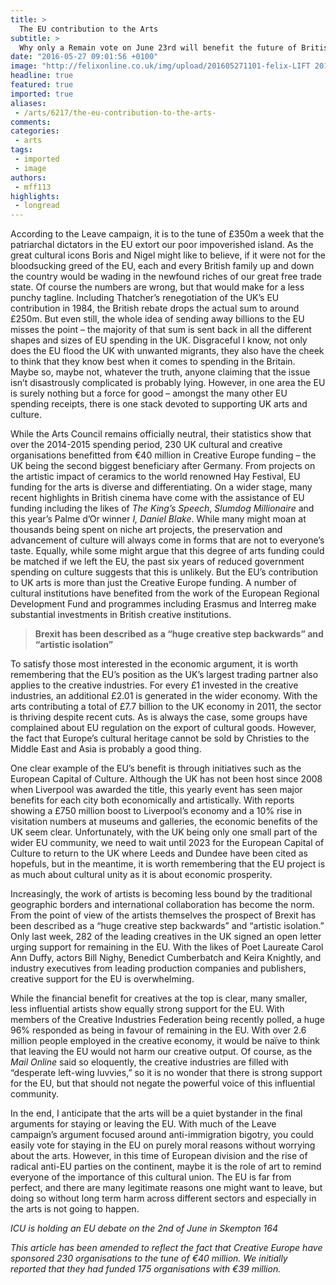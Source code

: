 ```yaml
---
title: >
  The EU contribution to the Arts
subtitle: >
  Why only a Remain vote on June 23rd will benefit the future of British art
date: "2016-05-27 09:01:56 +0100"
image: "http://felixonline.co.uk/img/upload/201605271101-felix-LIFT 2016 M.jpg"
headline: true
featured: true
imported: true
aliases:
 - /arts/6217/the-eu-contribution-to-the-arts-
comments:
categories:
 - arts
tags:
 - imported
 - image
authors:
 - mff113
highlights:
 - longread
---
```


According to the Leave campaign, it is to the tune of £350m a week that the patriarchal dictators in the EU extort our poor impoverished island. As the great cultural icons Boris and Nigel might like to believe, if it were not for the bloodsucking greed of the EU, each and every British family up and down the country would be wading in the newfound riches of our great free trade state. Of course the numbers are wrong, but that would make for a less punchy tagline. Including Thatcher’s renegotiation of the UK’s EU contribution in 1984, the British rebate drops the actual sum to around £250m. But even still, the whole idea of sending away billions to the EU misses the point – the majority of that sum is sent back in all the different shapes and sizes of EU spending in the UK. Disgraceful I know, not only does the EU flood the UK with unwanted migrants, they also have the cheek to think that they know best when it comes to spending in the Britain. Maybe so, maybe not, whatever the truth, anyone claiming that the issue isn’t disastrously complicated is probably lying. However, in one area the EU is surely nothing but a force for good – amongst the many other EU spending receipts, there is one stack devoted to supporting UK arts and culture.

While the Arts Council remains officially neutral, their statistics show that over the 2014-2015 spending period, 230 UK cultural and creative organisations benefitted from €40 million in Creative Europe funding – the UK being the second biggest beneficiary after Germany. From projects on the artistic impact of ceramics to the world renowned Hay Festival, EU funding for the arts is diverse and differentiating. On a wider stage, many recent highlights in British cinema have come with the assistance of EU funding including the likes of _The King’s Speech_, _Slumdog Millionaire_ and this year’s Palme d’Or winner _I, Daniel Blake_. While many might moan at thousands being spent on niche art projects, the preservation and advancement of culture will always come in forms that are not to everyone’s taste. Equally, while some might argue that this degree of arts funding could be matched if we left the EU, the past six years of reduced government spending on culture suggests that this is unlikely. But the EU’s contribution to UK arts is more than just the Creative Europe funding. A number of cultural institutions have benefited from the work of the European Regional Development Fund and programmes including Erasmus and Interreg make substantial investments in British creative institutions.

> **Brexit has been described as a “huge creative step backwards” and “artistic isolation”**

To satisfy those most interested in the economic argument, it is worth remembering that the EU’s position as the UK’s largest trading partner also applies to the creative industries. For every £1 invested in the creative industries, an additional £2.01 is generated in the wider economy. With the arts contributing a total of £7.7 billion to the UK economy in 2011, the sector is thriving despite recent cuts. As is always the case, some groups have complained about EU regulation on the export of cultural goods. However, the fact that Europe’s cultural heritage cannot be sold by Christies to the Middle East and Asia is probably a good thing.

One clear example of the EU’s benefit is through initiatives such as the European Capital of Culture. Although the UK has not been host since 2008 when Liverpool was awarded the title, this yearly event has seen major benefits for each city both economically and artistically. With reports showing a £750 million boost to Liverpool’s economy and a 10% rise in visitation numbers at museums and galleries, the economic benefits of the UK seem clear. Unfortunately, with the UK being only one small part of the wider EU community, we need to wait until 2023 for the European Capital of Culture to return to the UK where Leeds and Dundee have been cited as hopefuls, but in the meantime, it is worth remembering that the EU project is as much about cultural unity as it is about economic prosperity.

Increasingly, the work of artists is becoming less bound by the traditional geographic borders and international collaboration has become the norm. From the point of view of the artists themselves the prospect of Brexit has been described as a “huge creative step backwards” and “artistic isolation.” Only last week, 282 of the leading creatives in the UK signed an open letter urging support for remaining in the EU. With the likes of Poet Laureate Carol Ann Duffy, actors Bill Nighy, Benedict Cumberbatch and Keira Knightly, and industry executives from leading production companies and publishers, creative support for the EU is overwhelming.

While the financial benefit for creatives at the top is clear, many smaller, less influential artists show equally strong support for the EU. With members of the Creative Industries Federation being recently polled, a huge 96% responded as being in favour of remaining in the EU. With over 2.6 million people employed in the creative economy, it would be naïve to think that leaving the EU would not harm our creative output. Of course, as the _Mail Online_ said so eloquently, the creative industries are filled with “desperate left-wing luvvies,” so it is no wonder that there is strong support for the EU, but that should not negate the powerful voice of this influential community.

In the end, I anticipate that the arts will be a quiet bystander in the final arguments for staying or leaving the EU. With much of the Leave campaign’s argument focused around anti-immigration bigotry, you could easily vote for staying in the EU on purely moral reasons without worrying about the arts. However, in this time of European division and the rise of radical anti-EU parties on the continent, maybe it is the role of art to remind everyone of the importance of this cultural union. The EU is far from perfect, and there are many legitimate reasons one might want to leave, but doing so without long term harm across different sectors and especially in the arts is not going to happen.

_ICU is holding an EU debate on the 2nd of June in Skempton 164_

_This article has been amended to reflect the fact that Creative Europe have sponsored 230 organisations to the tune of €40 million. We initially reported that they had funded 175 organisations with €39 million._
